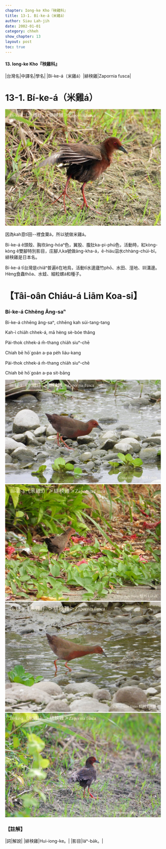 ```yaml
---
chapter: Iong-ke Kho『秧雞科』
title: 13-1. Bí-ke-á（米雞á）
author: Siau Lah-jih
date: 2002-01-01
category: chheh
show_chapter: 13
layout: post
toc: true
---
```


#### 13. Iong-ke Kho『秧雞科』

|台灣名|中譯名|學名|
|Bí-ke-á（米雞á）|緋秧雞|Zapornia fusca|


# 13-1. Bí-ke-á（米雞á）


![](../too5/13/13-1-1.Bí-ke-á.jpg)



因為kah意tī田--裡食粟á，所以號做米雞á。 

Bí-ke-á ê頭殼、胸坎âng-hóaⁿ色，翼股、腹肚ka-pi-phú色，活動時，紅kòng-kòng ê雙腳特別影目，庄腳人ka號做âng-kha-á，ē-hiáu泅水chhàng-chúi-bī，緋秧雞是日本名。

Bí-ke-á tī台灣是chiâⁿ普遍ê在地鳥，活動tī水邊廬竹phō、水田、溼地、圳溝邊。Hèng食蟲thōa、水蛙、細粒螺á和種子。



# 【Tâi-oân Chiáu-á Liām Koa-si】

### **Bí-ke-á Chhēng Âng-saⁿ**

Bí-ke-á chhēng âng-saⁿ, chhēng kah súi-tang-tang

Kah-ì chia̍h chhek-á, mā hèng sè-bóe thâng

Pài-thok chhek-á m̄-thang chia̍h siuⁿ-chē

Chiah bē hō͘ goán a-pa pe̍h liáu-kang

Pài-thok chhek-á m̄-thang chia̍h siuⁿ-chē

Chiah bē hō͘ goán a-pa sit-bāng



![](../too5/13/13-1-2.Bí-ke-á.jpg)
![](../too5/13/13-1-3.Bí-ke-á.jpg)
![](../too5/13/13-1-4.Bí-ke-á.jpg)
![](../too5/13/13-1-5.Bí-ke-á.jpg)


### 【註解】

|詞|解說|
|緋秧雞|Hui-iong-ke。|
|影目|Iáⁿ-ba̍k。|


